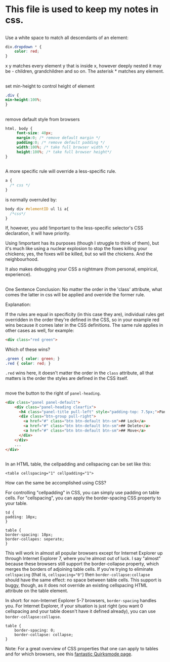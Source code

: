 # This file is used to keep my notes in css.
## 
Use a white space to match all descendants of an element:
```css
div.dropdown * {
    color: red;
}
```
x y matches every element y that is inside x, however deeply nested it may be - children, grandchildren and so on.
The asterisk * matches any element.


## 
set min-height to control height of element
```css
.div {
min-height:100%;
}
```


## 
remove default style from browsers
```css
html, body {
     font-size: 40px;      
     margin:0; /* remove default margin */
     padding:0; /* remove default padding */
     width:100%; /* take full browser width */
     height:100%; /* take full browser height*/
}
```


## 
A more specific rule will override a less-specific rule.
```css
a {
  /* css */
}
```
is normally overruled by:
```css
body div #elementID ul li a{
  /*css*/
}
```
If, however, you add !important to the less-specific selector's CSS declaration, it will have priority.

Using !important has its purposes (though I struggle to think of them), but it's much like using a nuclear explosion to stop the foxes killing your chickens; yes, the foxes will be killed, but so will the chickens. And the neighbourhood.

It also makes debugging your CSS a nightmare (from personal, empirical, experience).

##
One Sentence Conclusion: No matter the order in the 'class' attribute, what comes the latter in css will be applied and override the former rule.

Explanation:

If the rules are equal in specificity (in this case they are), individual rules get overridden in the order they're defined in the CSS, so in your example red wins because it comes later in the CSS definitions. The same rule applies in other cases as well, for example:
```html
<div class="red green">
```
Which of these wins?
```css
.green { color: green; }
.red { color: red; }
```
`.red` wins here, it doesn't matter the order in the `class` attribute, all that matters is the order the styles are defined in the CSS itself.

##

move the button to the right of `panel-heading`.
```html
<div class="panel panel-default">
    <div class="panel-heading clearfix">
      <h4 class="panel-title pull-left" style="padding-top: 7.5px;">Panel header</h4>
      <div class="btn-group pull-right">
        <a href="#" class="btn btn-default btn-sm">## Lock</a>
        <a href="#" class="btn btn-default btn-sm">## Delete</a>
        <a href="#" class="btn btn-default btn-sm">## Move</a>
      </div>
    </div>
    ...
</div>
```
##
In an HTML table, the cellpadding and cellspacing can be set like this:
```
<table cellspacing="1" cellpadding="1">
```
How can the same be accomplished using CSS?
    
    
For controlling "cellpadding" in CSS, you can simply use padding on table cells.
For "cellspacing", you can apply the border-spacing CSS property to your table.
```
td {
padding: 10px;
}

table {
border-spacing: 10px;
border-collapes: seperate;
}
```

This will work in almost all popular browsers except for Internet Explorer up through Internet Explorer 7, where you're almost out of luck. I say "almost" because these browsers still support the border-collapse property, which merges the borders of adjoining table cells. If you're trying to eliminate `cellspacing` (that is, `cellspacing="0"`) then `border-collapse:collapse` should have the same effect: no space between table cells. This support is buggy, though, as it does not override an existing cellspacing HTML attribute on the table element.

In short: for non-Internet Explorer 5-7 browsers, `border-spacing` handles you. For Internet Explorer, if your situation is just right (you want 0 cellspacing and your table doesn't have it defined already), you can use `border-collapse:collapse`.
```
table { 
    border-spacing: 0;
    border-collapse: collapse;
}
```
Note: For a great overview of CSS properties that one can apply to tables and for which browsers, see this [fantastic Quirksmode page](https://quirksmode.org/css/css2/tables.html).
